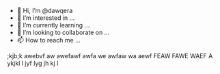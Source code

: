 - 👋 Hi, I’m @dawqera
- 👀 I’m interested in ...
- 🌱 I’m currently learning ...
- 💞️ I’m looking to collaborate on ...
- 📫 How to reach me ...

<!---
dawqera/dawqera is a ✨ special ✨ repository because its `README.md` (this file) appears on your GitHub profile.
You can click the Preview link to take a look at your changes.
--->
;kjb;k
awebvf aw awefawf awfa we awfaw wa aewf FEAW FAWE WAEF A
ykjkl l
jyf lyg jh kj l
